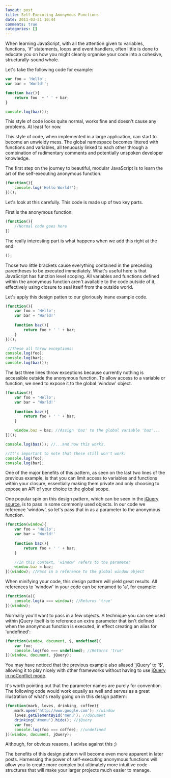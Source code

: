 ```yaml
---
layout: post
title: Self-Executing Anonymous Functions
date: 2011-03-21 10:44
comments: true
categories: []
---
```

When learning JavaScript, with all the attention given to variables, functions, 'if' statements, loops and event handlers, often little is done to educate you on how you might cleanly organise your code into a cohesive, structurally-sound whole.

Let's take the following code for example:

``` js
var foo = 'Hello';
var bar = 'World!';

function baz(){
	return foo  + ' ' + bar;
}

console.log(baz());
```

This style of code looks quite normal, works fine and doesn't cause any problems. At least for now.

This style of code, when implemented in a large application, can start to become an unwieldy mess. The global namespace becomes littered with functions and variables, all tenuously linked to each other through a combination of rudimentary comments and potentially unspoken developer knowledge.

The first step on the journey to beautiful, modular JavaScript is to learn the art of the self-executing anonymous function.

``` js
(function(){
	console.log('Hello World!');
})();
```

Let's look at this carefully. This code is made up of two key parts.

First is the anonymous function:

``` js
(function(){
	//Normal code goes here
})
```

The really interesting part is what happens when we add this right at the end:

``` js
();
```

Those two little brackets cause everything contained in the preceding parentheses to be executed immediately. What's useful here is that JavaScript has function level scoping. All variables and functions defined within the anonymous function aren't available to the code outside of it, effectively using closure to seal itself from the outside world.

Let's apply this design patten to our gloriously inane example code.

``` js
(function(){
	var foo = 'Hello';
	var bar = 'World!'
	
	function baz(){
		return foo + ' ' + bar;
	}
})();

 //These all throw exceptions:
console.log(foo);
console.log(bar);
console.log(baz());
```

The last three lines throw exceptions because currently nothing is accessible outside the anonymous function. To allow access to a variable or function, we need to expose it to the global 'window' object.

``` js
(function(){
	var foo = 'Hello';
	var bar = 'World!'
	
	function baz(){
		return foo + ' ' + bar;
	}

	window.baz = baz; //Assign 'baz' to the global variable 'baz'...
})();

console.log(baz()); //...and now this works.

//It's important to note that these still won't work: 
console.log(foo);
console.log(bar);
```

One of the major benefits of this pattern, as seen on the last two lines of the previous example, is that you can limit access to variables and functions within your closure, essentially making them private and only choosing to expose an API of your choice to the global scope.

One popular spin on this design pattern, which can be seen in the [jQuery source](http://code.jquery.com/jquery-1.5.1.js), is to pass in some commonly used objects. In our code we reference 'window', so let's pass that in as a parameter to the anonymous function.

``` js
(function(window){
	var foo = 'Hello';
	var bar = 'World!'
	
	function baz(){
		return foo + ' ' + bar;
	}

	//In this context, 'window' refers to the parameter
	window.baz = baz;
})(window); //Pass in a reference to the global window object
```

When minifying your code, this design pattern will yield great results. All references to 'window' in your code can be renamed to 'a', for example:

``` js
(function(a){
	console.log(a === window); //Returns 'true'
})(window);
```

Normally you'll want to pass in a few objects. A technique you can see used within jQuery itself is to reference an extra parameter that isn't defined when the anonymous function is executed, in effect creating an alias for 'undefined':

``` js
(function(window, document, $, undefined){
	var foo;
	console.log(foo === undefined); //Returns 'true'
})(window, document, jQuery);
```

You may have noticed that the previous example also aliased 'jQuery' to '$', allowing it to play nicely with other frameworks without having to use [jQuery in noConflict mode](http://api.jquery.com/jQuery.noConflict/).

It's worth pointing out that the parameter names are purely for convention. The following code would work equally as well and serves as a great illustration of what's really going on in this design pattern:

``` js
(function(mark, loves, drinking, coffee){
	mark.open('http://www.google.com'); //window
	loves.getElementById('menu'); //document
	drinking('#menu').hide(); //jQuery
	var foo;
	console.log(foo === coffee); //undefined
})(window, document, jQuery);
```

Although, for obvious reasons, I advise against this ;)

The benefits of this design pattern will become even more apparent in later posts. Harnessing the power of self-executing anonymous functions will allow you to create more complex but ultimately more intuitive code structures that will make your larger projects much easier to manage.
